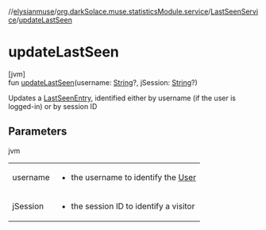 //[elysianmuse](../../../index.md)/[org.darkSolace.muse.statisticsModule.service](../index.md)/[LastSeenService](index.md)/[updateLastSeen](update-last-seen.md)

# updateLastSeen

[jvm]\
fun [updateLastSeen](update-last-seen.md)(username: [String](https://kotlinlang.org/api/latest/jvm/stdlib/kotlin/-string/index.html)?, jSession: [String](https://kotlinlang.org/api/latest/jvm/stdlib/kotlin/-string/index.html)?)

Updates a [LastSeenEntry](../../org.darkSolace.muse.statisticsModule.model/-last-seen-entry/index.md), identified either by username (if the user is logged-in) or by session ID

## Parameters

jvm

| | |
|---|---|
| username | <ul><li>the username to identify the [User](../../org.darkSolace.muse.userModule.model/-user/index.md)</li></ul> |
| jSession | <ul><li>the session ID to identify a visitor</li></ul> |

